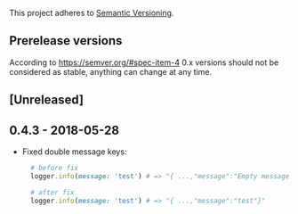 
This project adheres to [Semantic Versioning](http://semver.org/spec/v2.0.0.html).

## Prerelease versions

According to https://semver.org/#spec-item-4 0.x versions should not be considered as stable, anything can change at any time.

## [Unreleased]

## 0.4.3 - 2018-05-28

- Fixed double message keys:

  ```ruby
    # before fix
    logger.info(message: 'test') # => "{ ...,"message":"Empty message","message":"test"}"

    # after fix
    logger.info(message: 'test') # => "{ ...,"message":"test"}"
  ```
